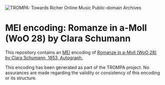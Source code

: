![TROMPA: Towards Richer Online Music Public-domain Archives](https://trompamusic.eu/sites/default/files/top-bar-logo_0_0.png)
                                                                                
# MEI encoding: Romanze in a-Moll (WoO 28) by Clara Schumann          
                                                                                
This repository contains an [MEI](https://music-encoding.org) encoding of [Romanze in a-Moll (WoO 28) by Clara Schumann, 1853, Autograph.](https://imslp.org/wiki/Special:ReverseLookup/611198) 
                                                                                
This encoding has been generated as part of the TROMPA project. No assurances are made regarding the validity or consistency of this encoding or its structure.
